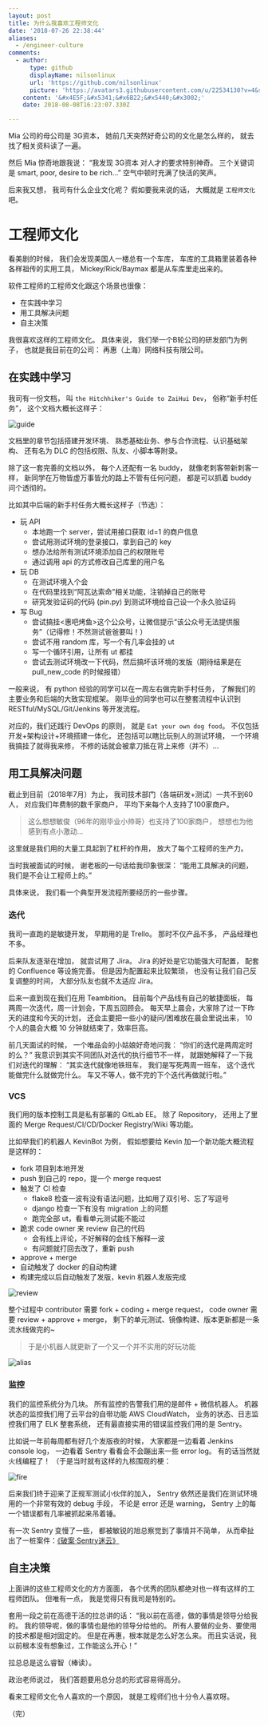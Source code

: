 ```yaml
---
layout: post
title: 为什么我喜欢工程师文化
date: '2018-07-26 22:38:44'
aliases:
  - /engineer-culture
comments:
  - author:
      type: github
      displayName: nilsonlinux
      url: 'https://github.com/nilsonlinux'
      picture: 'https://avatars3.githubusercontent.com/u/22534130?v=4&s=73'
    content: '&#x4E5F;&#x5341;&#x6B22;&#x5440;&#x3002;'
    date: 2018-08-08T16:23:07.330Z

---
```


<!--MORE-->

Mia 公司的母公司是 3G资本，
她前几天突然好奇公司的文化是怎么样的，
就去找了相关资料读了一遍。

然后 Mia 惊奇地跟我说：
“我发现 3G资本 对人才的要求特别神奇。
三个关键词是 smart, poor, desire to be rich...”
空气中顿时充满了快活的笑声。

后来我又想，
我司有什么企业文化呢？
假如要我来说的话，
大概就是 `工程师文化` 吧。


# 工程师文化

看美剧的时候，
我们会发现美国人一楼总有一个车库，
车库的工具箱里装着各种各样祖传的实用工具，
Mickey/Rick/Baymax 都是从车库里走出来的。

软件工程师的工程师文化跟这个场景也很像：
- 在实践中学习
- 用工具解决问题
- 自主决策

我很喜欢这样的工程师文化。
具体来说，
我们举一个B轮公司的研发部门为例子，
也就是我目前在的公司：
再惠（上海）网络科技有限公司。


## 在实践中学习

我司有一份文档，
叫 `the Hitchhiker's Guide to ZaiHui Dev`，
俗称“新手村任务”，
这个文档大概长这样子：

![guide][guide]

文档里的章节包括搭建开发环境、
熟悉基础业务、参与合作流程、认识基础架构、
还有名为 DLC 的包括权限、队友、小脚本等附录。

除了这一套完善的文档以外，
每个人还配有一名 buddy，
就像老刺客带新刺客一样，
新同学在万物皆虚万事皆允的路上不管有任何问题，
都是可以抓着 buddy 问个透彻的。

比如其中后端的新手村任务大概长这样子（节选）：

- 玩 API
  - 本地跑一个 server，尝试用接口获取 id=1 的商户信息
  - 尝试用测试环境的登录接口，拿到自己的 key
  - 想办法给所有测试环境添加自己的权限账号
  - 通过调用 api 的方式修改自己库里的用户名
- 玩 DB
  - 在测试环境入个会
  - 在代码里找到“阿瓦达索命”相关功能，注销掉自己的账号
  - 研究发验证码的代码 (pin.py) 到测试环境给自己设一个永久验证码
- 写 Bug
  - 尝试搞挂<惠吧烤鱼>这个公众号，让微信提示“该公众号无法提供服务”（记得修！不然测试爸爸要叫！）
  - 尝试不用 random 库，写一个有几率会挂的 ut
  - 写一个循环引用，让所有 ut 都挂
  - 尝试去测试环境改一下代码，然后搞坏该环境的发版（期待结果是在 pull_new_code 的时候报错）

一般来说，
有 python 经验的同学可以在一周左右做完新手村任务，
了解我们的主要业务和后端的大致实现框架。
刚毕业的同学也可以在整套流程中认识到 RESTful/MySQL/Git/Jenkins 等开发流程。

对应的，我们还践行 DevOps 的原则，
就是 `Eat your own dog food`。
不仅包括开发+架构设计+环境搭建一体化，
还包括可以瞎比玩别人的测试环境，
一个环境我搞挂了就得我来修，
不修的话就会被拿刀抵在背上来修（并不）…

## 用工具解决问题

截止到目前（2018年7月）为止，
我司技术部门（各端研发+测试）一共不到60人，
对应我们年费制的数千家商户，
平均下来每个人支持了100家商户。

> 这么想想敏俊（96年的刚毕业小帅哥）也支持了100家商户，
> 想想也为他感到有点小激动…

这里就是我们用的大量工具起到了杠杆的作用，
放大了每个工程师的生产力。

当时我被面试的时候，
谢老板的一句话给我印象很深：
“能用工具解决的问题，
我们是不会让工程师上的。”

具体来说，
我们看一个典型开发流程所要经历的一些步骤。


### 迭代

我司一直跑的是敏捷开发，
早期用的是 Trello。
那时不仅产品不多，
产品经理也不多。

后来队友逐渐在增加，
就尝试用了 Jira。
Jira 的好处是它功能强大可配置，
配套的 Confluence 等设施完善。
但是因为配置起来比较繁琐，
也没有让我们自己反复调整的时间，
大部分队友也就不太适应 Jira。

后来一直到现在我们在用 Teambition。
目前每个产品线有自己的敏捷面板，
每两周一次迭代，周一计划会，下周五回顾会。
每天早上晨会，大家除了过一下昨天的进度和今天的计划，
还会主要把一些小的疑问/困难放在晨会里说出来，
10 个人的晨会大概 10 分钟就结束了，效率巨高。

前几天面试的时候，
一个唯品会的小姑娘好奇地问我：
“你们的迭代是两周定时的么？”
我意识到其实不同团队对迭代的执行细节不一样，
就跟她解释了一下我们对迭代的理解：
“其实迭代就像地铁班车，
我们是写死两周一班车，
这个迭代能做完什么就做完什么。
车又不等人，做不完的下个迭代再做就行啦。”


### VCS

我们用的版本控制工具是私有部署的 GitLab EE。
除了 Repository，
还用上了里面的 Merge Request/CI/CD/Docker Registry/Wiki 等功能。

比如举我们的机器人 KevinBot 为例，
假如想要给 Kevin 加一个新功能大概流程是这样的：

- fork 项目到本地开发
- push 到自己的 repo，提一个 merge request
- 触发了 CI 检查
  - flake8 检查一波有没有语法问题，比如用了双引号、忘了写逗号
  - django 检查一下有没有 migration 上的问题
  - 跑完全部 ut，看看单元测试能不能过
- 跪求 code owner 来 review 自己的代码
  - 会有线上评论，不好解释的会线下解释一波
  - 有问题就打回去改了，重新 push
- approve + merge
- 自动触发了 docker 的自动构建
- 构建完成以后自动触发了发版，kevin 机器人发版完成

![review][review]

整个过程中 contributor 需要 fork + coding + merge request，
code owner 需要 review + approve + merge，
剩下的单元测试、镜像构建、版本更新都是一条流水线做完的~

> 于是小机器人就更新了一个又一个并不实用的好玩功能

![alias][alias]


### 监控

我们的监控系统分为几块。
所有监控的告警我们用的是邮件 + 微信机器人。
机器状态的监控我们用了云平台的自带功能 AWS CloudWatch，
业务的状态、日志监控我们用了 ELK 整套系统，
还有最直接实用的错误监控我们用的是 Sentry。

比如说一年前每周都有好几个发版夜的时候，
大家都是一边看着 Jenkins console log，
一边看着 Sentry 看看会不会蹦出来一些 error log。
有的话当然就火线编程了！
（于是当时就有这样的九核围观的梗：

![fire][fire]

后来我们终于迎来了正规军测试小伙伴的加入，
Sentry 依然还是我们在测试环境用的一个非常有效的 debug 手段，
不论是 error 还是 warning，
Sentry 上的每一个错误都有几率被抓起来吊着锤。

有一次 Sentry 变慢了一些，
都被敏锐的旭总察觉到了事情并不简单，
从而牵扯出了一桩案件：[《破案·Sentry迷云》][sentry]


## 自主决策

上面讲的这些工程师文化的方方面面，
各个优秀的团队都绝对也一样有这样的工程师团队。
但唯有一点，
我是觉得只有我司是特别的。

套用一段之前在高德干活的拉总讲的话：
“我以前在高德，做的事情是领导分给我的。
我的领导呢，做的事情也是他的领导分给他的。
所有人要做的业务、要使用的技术都是相对固定的。
但是在再惠，根本就是怎么好怎么来。
而且实话说，我以前根本没有想象过，工作能这么开心！”

拉总总是这么睿智（棒读）。

政治老师说过，
我们答题要用总分总的形式容易得高分。

看来工程师文化令人喜欢的一个原因，
就是工程师们也十分令人喜欢呀。


（完）


[guide]: /assets/pics/engineer/guide.png
[review]: /assets/pics/engineer/review.png
[alias]: /assets/pics/engineer/alias.png
[fire]: /assets/pics/engineer/fire.jpg
[sentry]: /solve-a-sentry-case
